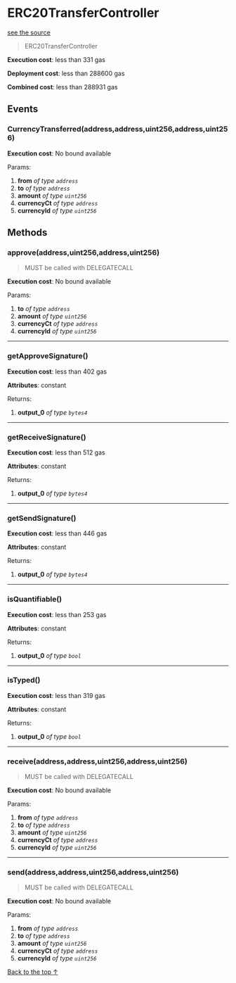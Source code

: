 # ERC20TransferController
[see the source](git+https://github.com/hubiinetwork/nahmii-contracts/tree/master/contracts/ERC20TransferController.sol)
> ERC20TransferController


**Execution cost**: less than 331 gas

**Deployment cost**: less than 288600 gas

**Combined cost**: less than 288931 gas


## Events
### CurrencyTransferred(address,address,uint256,address,uint256)


**Execution cost**: No bound available


Params:

1. **from** *of type `address`*
2. **to** *of type `address`*
3. **amount** *of type `uint256`*
4. **currencyCt** *of type `address`*
5. **currencyId** *of type `uint256`*


## Methods
### approve(address,uint256,address,uint256)
>
>MUST be called with DELEGATECALL


**Execution cost**: No bound available


Params:

1. **to** *of type `address`*
2. **amount** *of type `uint256`*
3. **currencyCt** *of type `address`*
4. **currencyId** *of type `uint256`*


--- 
### getApproveSignature()


**Execution cost**: less than 402 gas

**Attributes**: constant



Returns:


1. **output_0** *of type `bytes4`*

--- 
### getReceiveSignature()


**Execution cost**: less than 512 gas

**Attributes**: constant



Returns:


1. **output_0** *of type `bytes4`*

--- 
### getSendSignature()


**Execution cost**: less than 446 gas

**Attributes**: constant



Returns:


1. **output_0** *of type `bytes4`*

--- 
### isQuantifiable()


**Execution cost**: less than 253 gas

**Attributes**: constant



Returns:


1. **output_0** *of type `bool`*

--- 
### isTyped()


**Execution cost**: less than 319 gas

**Attributes**: constant



Returns:


1. **output_0** *of type `bool`*

--- 
### receive(address,address,uint256,address,uint256)
>
>MUST be called with DELEGATECALL


**Execution cost**: No bound available


Params:

1. **from** *of type `address`*
2. **to** *of type `address`*
3. **amount** *of type `uint256`*
4. **currencyCt** *of type `address`*
5. **currencyId** *of type `uint256`*


--- 
### send(address,address,uint256,address,uint256)
>
>MUST be called with DELEGATECALL


**Execution cost**: No bound available


Params:

1. **from** *of type `address`*
2. **to** *of type `address`*
3. **amount** *of type `uint256`*
4. **currencyCt** *of type `address`*
5. **currencyId** *of type `uint256`*


[Back to the top ↑](#erc20transfercontroller)
